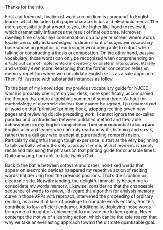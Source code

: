 Thanks for the info. 

First and foremost, fixation of words on medium is paramount to English learner which includes both paper characteristics and electronic media. The more accessibility that a word to you, the higher likelihood to review it, which dramatically influences the result of final outcome. Moreover, dwelling time of your eye concentration on a paper or screen where words locate, personally acknowledged, is determinant of subjective vocabulary base whose aggregation of each single word being able to output when talking or constructing a thesis or composition. On the other hand, passive vocabulary, those words can only be recognized when comprehending an article but cannot implemented in creativity or bilateral intercourse, literally and verbally even more. Reasoning that the former conception relies on memory repetition where we consolidate English skills as a sole approach. Then, I’d illustrate with substantial instances as follow.

To the best of my knowledge, my previous vocabulary guide for NJCEE which is probably one right on your desk, more specifically, accompanied me through that entire anguishing summer of senior three. Without the methodology of electronic devices that cannot be agreed, I just memorized all word on that “primitive” printing book, adopting reciting seven new pages and reviewing double preceding work. I cannot ignore the so-called paradox and contradiction between outdated method and favorable achievement on my English competence. I am unprecedented to be a pure English user and leaner who can truly read and write, listening and speak, rather than a dull guy who is adept at pure reading comprehension. Particularly delightful though tough experience is start at the very beginning to talk verbally, where the only approach for me, at that moment, is simply recite and talk using the phrases on that printing guide for countable times. Quite amazing, I am able to talk, thanks God.

Back to the battle between software and paper, non-fixed words that appear on electronic devices hampered my repetitive action of reciting words that deriving from the previous positions. That’s the situation on electronic side. Notwithstanding, the delightful immobility helped me to consolidate my words memory. Likewise, considering that the changeable sequence of words to review, I’d regard the algorithm for analysis memory curve in those APPs with reproach, intervened the proceeding of ordinary reciting, as a result of lack of privilege to mandate words entities, And this contribute to low-efficient endeavor. Additionally, deploying those words brings me a thought of achievement to motivate me to keep going. Never contempt the motive of a learning action, which can be the sole reason that why we take an everlasting approach toward the ultimate quantizable goal. 

